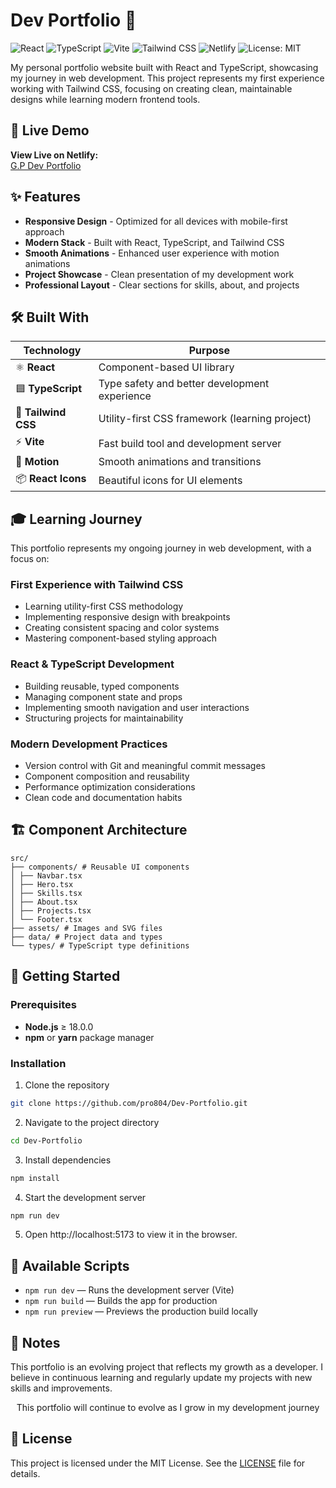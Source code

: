 # Dev Portfolio 🌟

![React](https://img.shields.io/badge/React-19-blue?logo=react)
![TypeScript](https://img.shields.io/badge/TypeScript-5.0-blue?logo=typescript)
![Vite](https://img.shields.io/badge/Vite-Bundler-purple?logo=vite)
![Tailwind CSS](https://img.shields.io/badge/Tailwind-CSS-38B2AC?logo=tailwind-css)
![Netlify](https://img.shields.io/badge/Deployed%20on-Netlify-green?logo=netlify)
![License: MIT](https://img.shields.io/badge/License-MIT-blue.svg)

My personal portfolio website built with React and TypeScript, showcasing my journey in web development. This project represents my first experience working with Tailwind CSS, focusing on creating clean, maintainable designs while learning modern frontend tools.

## 🚀 Live Demo

**View Live on Netlify:**  
[G.P Dev Portfolio](https://gp-dev-portfolio.netlify.app/)

## ✨ Features

- **Responsive Design** - Optimized for all devices with mobile-first approach
- **Modern Stack** - Built with React, TypeScript, and Tailwind CSS
- **Smooth Animations** - Enhanced user experience with motion animations
- **Project Showcase** - Clean presentation of my development work
- **Professional Layout** - Clear sections for skills, about, and projects

## 🛠️ Built With

| Technology          | Purpose                                        |
| ------------------- | ---------------------------------------------- |
| ⚛️ **React**        | Component-based UI library                     |
| 🟦 **TypeScript**   | Type safety and better development experience  |
| 🎨 **Tailwind CSS** | Utility-first CSS framework (learning project) |
| ⚡ **Vite**         | Fast build tool and development server         |
| 🏃 **Motion**       | Smooth animations and transitions              |
| 📦 **React Icons**  | Beautiful icons for UI elements                |

## 🎓 Learning Journey

This portfolio represents my ongoing journey in web development, with a focus on:

### First Experience with Tailwind CSS

- Learning utility-first CSS methodology
- Implementing responsive design with breakpoints
- Creating consistent spacing and color systems
- Mastering component-based styling approach

### React & TypeScript Development

- Building reusable, typed components
- Managing component state and props
- Implementing smooth navigation and user interactions
- Structuring projects for maintainability

### Modern Development Practices

- Version control with Git and meaningful commit messages
- Component composition and reusability
- Performance optimization considerations
- Clean code and documentation habits

## 🏗️ Component Architecture

```text
src/
├── components/ # Reusable UI components
│ ├── Navbar.tsx
│ ├── Hero.tsx
│ ├── Skills.tsx
│ ├── About.tsx
│ ├── Projects.tsx
│ └── Footer.tsx
├── assets/ # Images and SVG files
├── data/ # Project data and types
└── types/ # TypeScript type definitions
```

## 🚀 Getting Started

### Prerequisites

- **Node.js** ≥ 18.0.0
- **npm** or **yarn** package manager

### Installation

1. Clone the repository

```bash
git clone https://github.com/pro804/Dev-Portfolio.git
```

2. Navigate to the project directory

```bash
cd Dev-Portfolio
```

3. Install dependencies

```bash
npm install
```

4. Start the development server

```bash
npm run dev
```

5. Open http://localhost:5173 to view it in the browser.

## 🔧 Available Scripts

- `npm run dev` — Runs the development server (Vite)
- `npm run build` — Builds the app for production
- `npm run preview` — Previews the production build locally

## 📝 Notes

This portfolio is an evolving project that reflects my growth as a developer. I believe in continuous learning and regularly update my projects with new skills and improvements.

<div align="center">

This portfolio will continue to evolve as I grow in my development journey

</div>

## 📄 License

This project is licensed under the MIT License.
See the [LICENSE](LICENSE) file for details.
